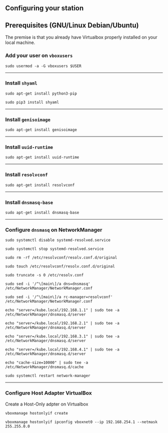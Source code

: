 ## Configuring your station

## Prerequisites (GNU/Linux Debian/Ubuntu)

The premise is that you already have Virtualbox properly installed on your local machine.

### Add your user on `vboxusers`
```
sudo usermod -a -G vboxusers $USER
```
---

### Install `shyaml`
```
sudo apt-get install python3-pip

sudo pip3 install shyaml
```
---

### Install `genisoimage`
```
sudo apt-get install genisoimage
```
---

### Install `uuid-runtime`
```
sudo apt-get install uuid-runtime
```
---

### Install `resolvconf`
```
sudo apt-get install resolvconf
```
---

### Install `dnsmasq-base`
```
sudo apt-get install dnsmasq-base
```
---

### Configure `dnsmasq` on NetworkManager
```
sudo systemctl disable systemd-resolved.service

sudo systemctl stop systemd-resolved.service

sudo rm -rf /etc/resolvconf/resolv.conf.d/original

sudo touch /etc/resolvconf/resolv.conf.d/original

sudo truncate -s 0 /etc/resolv.conf

sudo sed -i '/^\[main\]/a dns=dnsmasq' /etc/NetworkManager/NetworkManager.conf

sudo sed -i '/^\[main\]/a rc-manager=resolvconf' /etc/NetworkManager/NetworkManager.conf

echo "server=/kube.local/192.168.1.1" | sudo tee -a /etc/NetworkManager/dnsmasq.d/server

echo "server=/kube.local/192.168.2.1" | sudo tee -a /etc/NetworkManager/dnsmasq.d/server

echo "server=/kube.local/192.168.3.1" | sudo tee -a /etc/NetworkManager/dnsmasq.d/server

echo "server=/kube.local/192.168.4.1" | sudo tee -a /etc/NetworkManager/dnsmasq.d/server

echo "cache-size=10000" | sudo tee -a /etc/NetworkManager/dnsmasq.d/cache

sudo systemctl restart network-manager
```
---

### Configure Host Adapter VirtualBox
Create a Host-Only adpter on Virtualbox

```
vboxmanage hostonlyif create

vboxmanage hostonlyif ipconfig vboxnet0 --ip 192.168.254.1 --netmask 255.255.0.0
```
